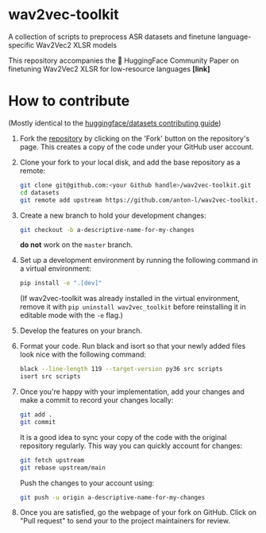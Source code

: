 # wav2vec-toolkit
A collection of scripts to preprocess ASR datasets and finetune language-specific Wav2Vec2 XLSR models

This repository accompanies the 🤗 HuggingFace Community Paper on finetuning Wav2Vec2 XLSR for 
low-resource languages **[link]**

# How to contribute
(Mostly identical to the [huggingface/datasets contributing guide](https://raw.githubusercontent.com/huggingface/datasets/master/CONTRIBUTING.md))

1. Fork the [repository](https://github.com/anton-l/wav2vec-toolkit) by clicking on the 'Fork' button on the repository's page. This creates a copy of the code under your GitHub user account.

2. Clone your fork to your local disk, and add the base repository as a remote:

	```bash
	git clone git@github.com:<your Github handle>/wav2vec-toolkit.git
	cd datasets
	git remote add upstream https://github.com/anton-l/wav2vec-toolkit.git
	```

3. Create a new branch to hold your development changes:

	```bash
	git checkout -b a-descriptive-name-for-my-changes
	```

	**do not** work on the `master` branch.

4. Set up a development environment by running the following command in a virtual environment:

	```bash
	pip install -e ".[dev]"
	```

   (If wav2vec-toolkit was already installed in the virtual environment, remove
   it with `pip uninstall wav2vec_toolkit` before reinstalling it in editable
   mode with the `-e` flag.)

5. Develop the features on your branch.

6. Format your code. Run black and isort so that your newly added files look nice with the following command:

	```bash
	black --line-length 119 --target-version py36 src scripts
	isort src scripts
	```

7. Once you're happy with your implementation, add your changes and make a commit to record your changes locally:

	```bash
	git add .
	git commit
	```

	It is a good idea to sync your copy of the code with the original
	repository regularly. This way you can quickly account for changes:

	```bash
	git fetch upstream
	git rebase upstream/main
    ```

   Push the changes to your account using:

   ```bash
   git push -u origin a-descriptive-name-for-my-changes
   ```

8. Once you are satisfied, go the webpage of your fork on GitHub. Click on "Pull request" to send your to the project maintainers for review.